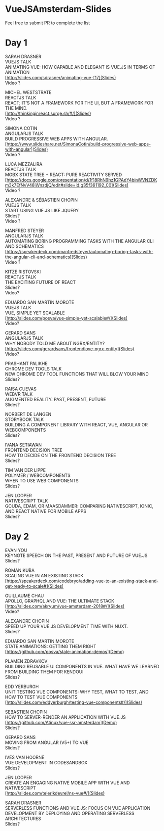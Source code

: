 
# VueJSAmsterdam-Slides

Feel free to submit PR to complete the list

# Day 1

SARAH DRASNER  
VUEJS TALK  
ANIMATING VUE: HOW CAPABLE AND ELEGANT IS VUE.JS IN TERMS OF ANIMATION  
[http://slides.com/sdrasner/animating-vue-f17](Slides)  
Video ?  

MICHEL WESTSTRATE  
REACTJS TALK  
REACT; IT'S NOT A FRAMEWORK FOR THE UI, BUT A FRAMEWORK FOR THE MIND.  
[http://thinkinginreact.surge.sh/#/](Slides)  
Video ?  

SIMONA COTIN  
ANGULARJS TALK  
BUILD PROGRESSIVE WEB APPS WITH ANGULAR.  
[https://www.slideshare.net/SimonaCotin/build-progressive-web-apps-with-angular](Slides)  
Video ?  

LUCA MEZZALIRA  
REACTJS TALK  
MOBX STATE TREE + REACT: PURE REACTIVITY SERVED  
[https://docs.google.com/presentation/d/1f18RhN9hz1GPAdY4binWVNZDKm3k7EfNvV48lWnzdjQ/edit#slide=id.g35f391192_00](Slides)  
Video ?  

ALEXANDRE & SÉBASTIEN CHOPIN  
VUEJS TALK  
START USING VUE.JS LIKE JQUERY  
Slides?  
Video ?  

MANFRED STEYER  
ANGULARJS TALK  
AUTOMATING BORING PROGRAMMING TASKS WITH THE ANGULAR CLI AND SCHEMATICS  
[https://speakerdeck.com/manfredsteyer/automating-boring-tasks-with-the-angular-cli-and-schematics](Slides)  
Video ?  

KITZE RISTOVSKI  
REACTJS TALK  
THE EXCITING FUTURE OF REACT  
Slides?  
Video?  

EDUARDO SAN MARTIN MOROTE  
VUEJS TALK  
VUE, SIMPLE YET SCALABLE  
[http://slides.com/posva/vue-simple-yet-scalable#/](Slides)  
Video?  

GERARD SANS  
ANGULARJS TALK  
WHY NOBODY TOLD ME ABOUT NGRX/ENTITY?  
[http://slides.com/gerardsans/frontendlove-ngrx-entity](Slides)  
Video?  

PRASHANT PALIKHE  
CHROME DEV TOOLS TALK  
NEW CHROME DEV TOOL FUNCTIONS THAT WILL BLOW YOUR MIND  
Slides?  

RAISA CUEVAS  
WEBVR TALK  
AUGMENTED REALITY: PAST, PRESENT, FUTURE  
Slides?  

NORBERT DE LANGEN  
STORYBOOK TALK  
BUILDING A COMPONENT LIBRARY WITH REACT, VUE, ANGULAR OR WEBCOMPONENTS  
Slides?  

IVANA SETIAWAN  
FRONTEND DECISION TREE  
HOW TO DECIDE ON THE FRONTEND DECISION TREE  
Slides?  

TIM VAN DER LIPPE  
POLYMER / WEBCOMPONENTS  
WHEN TO USE WEB COMPONENTS  
Slides?  

JEN LOOPER  
NATIVESCRIPT TALK  
GOUDA, EDAM, OR MAASDAMMER: COMPARING NATIVESCRIPT, IONIC, AND REACT NATIVE FOR MOBILE APPS  
Slides?  

# Day 2

EVAN YOU  
KEYNOTE SPEECH ON THE PAST, PRESENT AND FUTURE OF VUE.JS  
Slides?  

ROMAN KUBA  
SCALING VUE IN AN EXISTING STACK  
[https://speakerdeck.com/codebryo/adding-vue-to-an-existing-stack-and-get-ready-to-scale#](Slides)  

GUILLAUME CHAU  
APOLLO, GRAPHQL AND VUE: THE ULTIMATE STACK  
[http://slides.com/akryum/vue-amsterdam-2018#/](Slides)  
Video?  

ALEXANDRE CHOPIN  
SPEED UP YOUR VUE.JS DEVELOPMENT TIME WITH NUXT.  
Slides?  

EDUARDO SAN MARTIN MOROTE  
STATE ANIMATIONS: GETTING THEM RIGHT  
[https://github.com/posva/state-animation-demos](Demo)  

PLAMEN ZDRAVKOV  
BUILDING REUSABLE UI COMPONENTS IN VUE. WHAT HAVE WE LEARNED FROM BUILDING THEM FOR KENDOUI  
Slides?  

EDD YERBURGH  
UNIT TESTING VUE COMPONENTS: WHY TEST, WHAT TO TEST, AND HOW TO TEST VUE COMPONENTS  
[http://slides.com/eddyerburgh/testing-vue-components#/](Slides)  

SEBASTIEN CHOPIN  
HOW TO SERVER-RENDER AN APPLICATION WITH VUE.JS  
[https://github.com/Atinux/vue-ssr-amsterdam](Demo)  
Slides?  

GERARD SANS  
MOVING FROM ANGULAR (V5+) TO VUE  
Slides?  

IVES VAN HOORNE  
VUE DEVELOPMENT IN CODESANDBOX  
Slides?  

JEN LOOPER  
CREATE AN ENGAGING NATIVE MOBILE APP WITH VUE AND NATIVESCRIPT  
[http://slides.com/telerikdevrel/ns-vue#/](Slides)  

SARAH DRASNER  
SERVERLESS FUNCTIONS AND VUE.JS: FOCUS ON VUE APPLICATION DEVELOPMENT BY DEPLOYING AND OPERATING SERVERLESS ARCHITECTURES  
Slides?  
